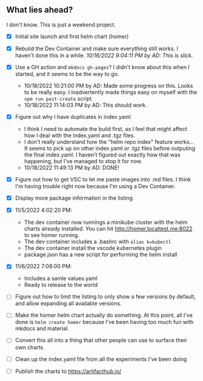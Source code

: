 ## What lies ahead?

I don't know. This is just a weekend project. 

- [x] Initial site launch and first helm chart (homer)
- [x] Rebuild the Dev Container and make sure everything still works. I haven't done this in a while. 
    _10/16/2022 9:04:11 PM by AD:   This is slick._
- [x] Use a GH action and `mkdocs gh-pages`? I didn't know about this when I started, and it seems to be the way to go. 
  * 10/18/2022 10:21:00 PM by AD: Made some progress on this. Looks to be really easy. I inadvertently made things easy on myself with the `npm run post-create` script. 
  * 10/18/2022 11:14:03 PM by AD: This should work. 
- [x] Figure out why I have duplicates in index.yaml
    * I think I need to automate the build first, as I feel that might affect how I deal with the index.yaml and .tgz files. 
    * I don't really understand how the "helm repo index" feature works... It seems to pick up on other index.yaml or .tgz files before outputing the final index.yaml. I haven't figured out exactly how that was happening, but I've managed to stop it for now. 
    * 10/18/2022 11:49:13 PM by AD: DONE! 
- [x] Figure out how to get VSC to let me paste images into .md files. I think I'm having trouble right now because I'm using a Dev Container. 
- [x] Display more package information in the listing
- [x] 11/5/2022 4:02:20 PM: 
    * The dev container now runnings a minikube cluster with the helm charts already installed. You can hit http://homer.localtest.me:8022 to see homer running.
    * The dev container includes a .bashrc with `alias k=kubectl`
    * The dev container install the vscode kubernetes plugin
    * package.json has a new script for performing the helm install
- [x] 11/6/2022 7:08:00 PM:  
    * Includes a samle values.yaml
    * Ready to release to the world
- [ ] Figure out how to limit the listing to only show a few versions by default, and allow expanding all available versions. 
- [ ] Make the homer helm chart actually do something. At this point, all I've done is `helm create homer` because I've been having too much fun with mkdocs and material. 
- [ ] Convert this all into a thing that other people can use to surface their own charts
- [ ] Clean up the index.yaml file from all the experiments I've been doing
- [ ] Publish the charts to https://artifacthub.io/

